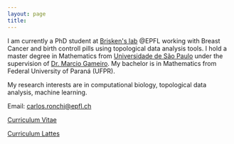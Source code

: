 ```yaml
---
layout: page
title:
---
```


I am currently a PhD student at [Brisken's lab](https://brisken-lab.epfl.ch) @EPFL working with Breast Cancer and birth controll pills using topological data analysis tools. 
I hold a master degree in Mathematics from [Universidade de São Paulo](http://www5.usp.br/english/?lang=en) under the supervision of [Dr. Marcio Gameiro](http://www.icmc.usp.br/pessoas/gameiro/). My bachelor is in Mathematics from Federal University of Paraná (UFPR). 

My research interests are in computational biology, topological data analysis, machine learning.

Email: carlos.ronchi@epfl.ch

[Curriculum Vitae](https://github.com/chronchi/cvCarlos/blob/master/output_cv/cv.pdf)

[Curriculum Lattes](http://lattes.cnpq.br/7243878025626015)

